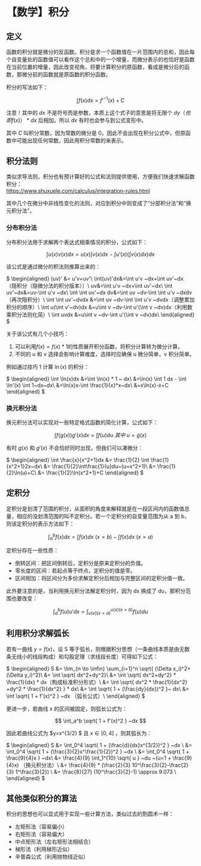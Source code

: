 # 【数学】积分

## 定义

函数的积分就是微分的反函数。积分是求一个函数值在一片范围内的总和，因此每个自变量处的函数值可以看作这个总和中的一个增量，而微分表示的也恰好是函数在当前位置的增量，因此改变视角，将要计算积分的原函数，看成是微分后的函数，那微分前的函数就是原函数的积分函数。

积分的写法如下：

$$
\int f(x) dx = f'^{-1}(x) + C
$$

注意！其中的 $dx$ 不是符号而是参数，本质上这个式子的意思是将无限个 $dy（也即f(x)） * dx$ 后相加。所以 $dx$ 有时也会参与到公式变形中。

其中 $C$ 叫积分常数，因为常数的微分是 0，因此不会出现在积分公式中，但原函数中可能出现任何常数，因此用积分常数的来表示。

## 积分法则

类似求导法则，积分也有预计算好的公式和法则提供使用，方便我们快速求解函数积分：  
https://www.shuxuele.com/calculus/integration-rules.html

其中几个在微分中非线性变化的法则，对应到积分中则变成了“分部积分法”和“换元积分法”。

### 分布积分法

分布积分法用于求解两个表达式相乘情况的积分，公式如下：

$$
\int u(x)v(x)dx=u(x)\int v(x)dx - \int u'(x) (\int v(x)dx) dx
$$

该公式是通过微分的积法则推算出来的：

$
\begin{aligned}
(uv)' &= u'v+uv'\\
\int(uv)'dx&=\int u'v ~dx+\int uv'~dx （隐积分（隐微分法的积分版本））\\
uv&=\int u'v ~dx+\int uv'~dx\\
\int uv'~dx&=uv-\int u'v ~dx\\
\int \int uv'~dx dv&=\int uv ~dv-\int \int u'v ~dxdv（再次隐积分）\\
\int \int uv'~dvdx &=\int uv ~dv-\int \int u'v ~dvdx（调整累加积分的顺序）\\
\int u(\int v'~dv)dx &=u\int v ~dv-\int  u'(\int v ~dv)dx（利用数乘积分法则化简）\\
\int uvdx &=u\int v ~dv-\int  u'(\int v ~dv)dx\\
\end{aligned}
$

关于该公式有几个小技巧：

1. 可以利用$f(x)=f(x)*1$的性质展开积分函数，将积分计算转为微分计算。
2. 不同的 u 和 v 选择会影响计算难度，选择时应确保 u 微分简单，v 积分简单。

例如通过技巧 1 计算 $\ln(x)$ 的积分：

$
\begin{aligned}
\int \ln(x)dx &=\int \ln(x) * 1 ~ dx\\
&=\ln(x) \int 1 dx - \int \ln'(x) \int 1~dx~dx\\
&=\ln(x)x-\int \frac{1}{x}*x~dx\\
&=x\ln(x)-x+C
\end{aligned}
$

### 换元积分法

换元积分法可以实现对一些特定格式函数的简化计算，公式如下：

$$
\int f(g(x))g'(x)dx=\int f(u)du~其中~u=g(x)
$$

有时 $g(x)$ 和 $g'(x)$ 不会恰好同时出现，但我们可以凑微分：

$
\begin{aligned}
\int \frac{x}{x^2+1}dx &=  \frac{1}{2} \int \frac{1}{x^2+1}2x~dx\\
&= \frac{1}{2}\int\frac{1}{u}du~(u=x^2+1)\\
&= \frac{1}{2}\ln(u)+C\\
&= \frac{1}{2}\ln(x^2+1)+C
\end{aligned}
$

## 定积分

定积分是划清了范围的积分，从面积的角度来解释就是在一段区间内的函数值总量，相应的没划清范围的叫不定积分。若一个定积分的自变量范围为从 a 到 b，则该定积分的表示方法如下：

$$
\int_a^bf(x)dx = \int f(x)dx~(x=b) - \int f(x)dx~(x=a)
$$

定积分存在一些性质：

- 倒转区间：把区间倒转后，定积分是原来定积分的负值。
- 零长度的区间：若起点等于终点，定积分的值是零。
- 区间相加：将区间分为多份求解定积分后相加与完整区间的定积分值一致。

此外要注意的是，当利用换元积分法解定积分时，因为 dx 换成了 du，那积分范围也要改变：

$$
\int_a^bf(u)u'dx = \int_{u(x)(x=a)}^{u(x)(x=b)}f(u)du
$$

## 利用积分求解弧长

若有一曲线 $y=f(x)$，设 S 等于弧长，则根据积分思想（一条曲线本质是由无数条无线小的线段构成）和勾股定理（求线段长度）可得如下公式：

$
\begin{aligned}
S &= \lim_{n \to \infin} \sum_{i=1}^n \sqrt{ (\Delta x_i)^2+(\Delta y_i)^2}\\
 &=  \int \sqrt{ dx^2+dy^2}\\
 &=  \int \sqrt{ dx^2+dy^2} * \frac{1}{dx} * dx（构成标准积分形式）\\
 &=  \int \sqrt{ dx^2 * \frac{1}{dx^2} +dy^2 * \frac{1}{dx^2} }   * dx\\
 &=  \int \sqrt{ 1 + (\frac{dy}{dx})^2 }~ dx\\
 &=  \int \sqrt{ 1 + f'(x)^2 } ~dx （弧长公式）\\
\end{aligned}
$

更进一步，若曲线 x 的区间被固定，则弧长公式为：

$$
\int_a^b \sqrt{ 1 + f'(x)^2 } ~dx
$$

因此若曲线公式为 $y=x^{3/2} $ 且 $x \in [0,4]$ ，则其弧长为：

$
\begin{aligned}
S &= \int_0^4 \sqrt{ 1 + (\frac{d}{dx}x^{3/2})^2 } ~dx \\
&= \int_0^4 \sqrt{ 1 + (\frac{3}{2}x^\frac{1}{2})^2 } ~dx \\
&= \int_0^4 \sqrt{ 1 + \frac{9}{4}x } ~dx\\
&= \frac{4}{9} \int_1^{10} \sqrt{ u } ~du ~(u=1 + \frac{9}{4}x) （换元积分法）\\
&= \frac{4}{9} * (\frac{2}{3} 10^\frac{3}{2}-\frac{2}{3} 1^\frac{3}{2}) \\
&= \frac{8}{27} (10^\frac{3}{2}-1)  \approx 9.073 \\
\end{aligned}
$

## 其他类似积分的算法

积分的思想也可以显式用于实现一些计算方法，类似过去的割圆术一样：

- 左矩形法（容易偏小）
- 右矩形法（容易偏大）
- 中点矩形法（左右矩形法相结合）
- 梯形法（利用梯形近似）
- 辛普森公式（利用抛物线近似）
